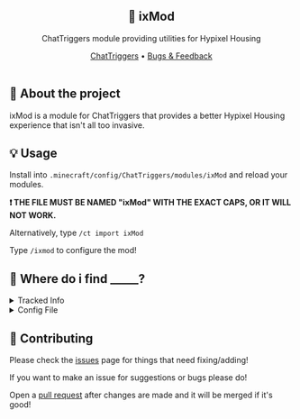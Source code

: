 <div align="center">
    <h2>🚪 ixMod</h2>
    <p>ChatTriggers module providing utilities for Hypixel Housing</p>
    <a href="https://www.chattriggers.com/modules/v/Housetils">ChatTriggers</a>
    •
    <a href="https://github.com/NoahTheNerd/ixMod/issues">Bugs & Feedback</a>
</div>
<br>

## 📕 About the project
ixMod is a module for ChatTriggers that provides a better Hypixel Housing experience that isn't all too invasive.

## 💡 Usage
Install into `.minecraft/config/ChatTriggers/modules/ixMod` and reload your modules.

**❗ THE FILE MUST BE NAMED "ixMod" WITH THE EXACT CAPS, OR IT WILL NOT WORK.**

Alternatively, type `/ct import ixMod`

Type `/ixmod` to configure the mod!

## 📂 Where do i find \_\_\_\_\_?
<details>
<summary>Tracked Info</summary>
You can find the info from the Housing Tracker setting in <code>ixMod/tracker/data.json</code>
</details>
<details>
<summary>Config File</summary>
You can find your config file in <code>ixMod/config.toml</code>
</details>

## 🎨 Contributing
Please check the [issues](https://github.com/noahthenerd/ixmod/issues) page for things that need fixing/adding!

If you want to make an issue for suggestions or bugs please do!

Open a [pull request](https://github.com/noahthenerd/ixmod/pulls) after changes are made and it will be merged if it's good!
